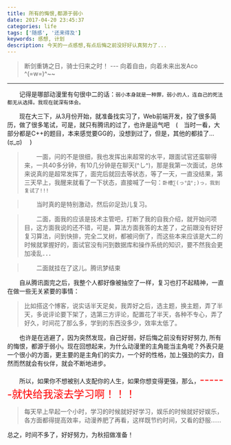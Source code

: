 ```yaml
---
title: 所有的悔恨,都源于弱小
date: 2017-04-20 23:45:37
categories: life
tags: ['随感', '还来得及']
keywords: 感想, 计划
description: 今天的一点感想,有点后悔之前没好好认真努力了...
---
```

> 断剑重铸之日，骑士归来之时！   --- 向着自由，向着未来出发Aco ^(=w=)^~~

---

　　记得是哪部动漫里有句很中二的话：`弱小本身就是一种罪，弱小的人，连自己的死法都无从选择。我现在就深有体会。`

　　现在大三下，从3月份开始，就准备找实习了，Web前端开发，投了很多简历，做了很多笔试，可是，就只有腾讯的过了，也许是运气吧　(　当时一看，大部分都是C++的题目，本来感觉要GG的，没想到过了，但是，其他的都挂了...(ಥ_ಥ)　 )<!--more-->
>　　一面，问的不是很细，我也发挥出来超常的水平，跟面试官还蛮聊得来，一共40多分钟，有10几分钟是在聊天(^し^)，那是我第一次面试，总体来说真的是超常发挥了，面完后就回去等状态，等了一天，一直没结果，第三天早上，我醒来就看了一下状态，直接喊了一句：`卧槽∑(っ°Д°;)っ，我到复试了!!!`

>　　当时真的是特别激动，然后卯足劲儿复习。

>　　二面，面我的应该是技术主管吧，打断了我的自我介绍，就开始问项目，这方面我说的还不错，可是，算法方面我答的太差了，之前跟没有好好复习算法，问到快排，完全二叉树，都被问倒了，而这些本来应该是大二的时候就掌握好的，面试官没有问到数据库和操作系统的知识，要不然我会更加凌乱．．．

>　　二面就挂在了这儿。腾讯梦结束

　　自从腾讯面完之后，我整个人都好像被抽空了一样，复习也打不起精神，一直在做一些无关紧要的事情：
> 比如搭这个博客，说实话半天足矣，我弄好之后，选主题，换主题，弄了半天，多说评论要下架了，选第三方评论，配置花了半天，各种不专心，弄了好久，时间花了那么多，学到的东西没多少，效率太低了。

　　也许是在逃避了，因为突然发现，自己好弱，好后悔之前没有好好努力, 所有的悔恨，都源于弱小。现在回想起来，为什么动漫里的主角能当主角呢？外表只是一个很小的方面，更主要的是主角们的实力，一个好的性格，加上强劲的实力，自然而然就会有伙伴，就会不断地进步。

　　所以，如果你不想被别人支配你的人生，如果你想变得更强，那么，<font color="red" size=5>------就快给我滚去学习啊！！！</font>

> 每天早上早起一个小时，学习的时候就好好学习，娱乐的时候就好好娱乐，各方面都得提高效率，动漫养肥了再看，这样既节约时间，又看的舒服......

总之，时间不多了，好好努力，为秋招做准备！
